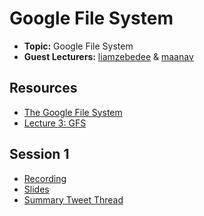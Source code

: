 # Google File System

- **Topic:** Google File System
- **Guest Lecturers:** [liamzebedee](https://x.com/liamzebedee) & [maanav](https://x.com/MaanavKhaitan)

## Resources
- [The Google File System](https://static.googleusercontent.com/media/research.google.com/en//archive/gfs-sosp2003.pdf)
- [Lecture 3: GFS](https://www.youtube.com/watch?v=EpIgvowZr00)

## Session 1

- [Recording](https://drive.google.com/file/d/1kBXRWpCYJOevwBkmA3nJY6uKsNKHXo3m/view?usp=sharing)
- [Slides](https://docs.google.com/presentation/d/1Uw3ph-K18BINS_RryHNDY70OI6GUb1_PED7ZladDACU/edit?usp=sharing)
- [Summary Tweet Thread]()
